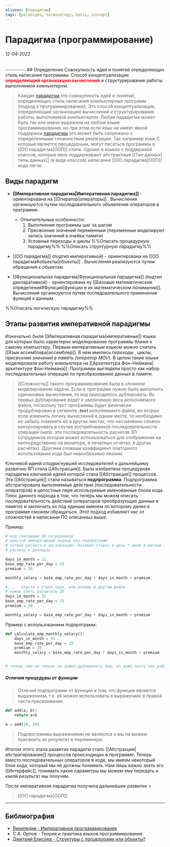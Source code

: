 ```yaml
---
aliases: [парадигмы]
tags: [paradigms, terminology, basis, concept]
---
```

# Парадигма (программирование)
<h6>12-04-2022</h6>
----------
## Определение
Совокупность идей и понятий определяющих стиль написания программы. Способ концептуализации <b style="color: red">определяющий организацию вычислений</b> и структурирование работы выполняемой компьютером.

>Каждая [парадигма](app://obsidian.md/%D0%BF%D0%B0%D1%80%D0%B0%D0%B4%D0%B8%D0%B3%D0%BC%D0%B0) это совокупность идей и понятий, определяющих стиль написания компьютерных программ (подход к программированию). Это способ концептуализации, определяющий организацию вычислений и структурирование работы, выполняемой компьютером. Любая пададигма может быть так или иначе выражена на любом языке программирования, но при этом если язык не имеет явной поддержки [парадигмы](app://obsidian.md/%D0%9F%D0%B0%D1%80%D0%B0%D0%B4%D0%B8%D0%B3%D0%BC%D0%B0) это может быть сопряжено с определенными сложностями реализации. Так например язык С который является процедурным, могут писаться программы в [[ОО парадигма|ООП]] стиле. Однако в языках с поддержкой классов, которые явно поддерживают абстрактные [[Тип данных|типы данных]] (в виде классов) написание [[ОО парадигма|ООП]] кода легче.


## Виды парадигм
- **[[Императивная парадигма|Императивная парадигма]]** - ориентирована на [[Оператор|операторы]] . Вычисления организуются путем последовательного объявления операторов в программе.
	- Отличительные особенности:
	  1. Выполнение программы шаг за шагом
	  2. Присвоение значений переменным (переменные моделируют запись значений в ячейки памяти)
	  3. Условные переходы и циклы
%%Описать процедурную парадигму%%
%%Описать структурную парадигму%%
- [[ОО парадигма]] (подтип императивной) - ориентирована на [[ОО парадигма#обьекты|объекты]] . Вычисления реализуются путем обращения к обьектам.

- [[Функциональная парадигма|Функциональная парадигма]] (подтип декларативной) - ориентирована ну [[Базовые математические определения#Функция|функции в их математическом понимании]]. Вычисления организуются путем последовательного применения функций к данным.


%%Описать логическую парадигму%%

## Этапы развития императивной парадигмы
Изначально были [[Императивная парадигма|императивные]] языки для которых было характерно моделирование программы ближе к самому компьютеру. Первым императивным языком можно считать [[Язык ассемблера|ассемблер]]. В нем имелись _переходы_ , _циклы_, _присвоения значений в память (оператор MOV)_. В целом такие языки моделировали работу компьютера на [[Архитектура Фон-Неймана|архитектуре Фон-Неймана]]. Программы выглядели просто как набор последовательных операций по преобразованию данных в памяти.  
> [[Сложность]] такого программирования была в сложном моделировании задачи. 
> Если в программе нужно было выполнять одинаковые вычисления, то код приходилось дублировать. Во первых дублирование ведет к увеличению веса исполняемого файла, поскольку тест программы будет физически продублирован в сегменте **.text** исполняемого файла, во вторых  если изменить логику вычислений в одном месте, то необходимо не забыть поменять её в других местах, что несомненно сложно контролировать в случае востребованной последовательности операций (напр. это последовательность расчетов ЗП сотрудников которая может использоваться для отображения на непосредственно на мониторе, в печатных отчётах, в других расчётах). Другими словами коэффициент повторного использования кода был невообразимо низким.

Ключевой идеей сподвигнувшей исследователей к дальнейшему развитию ЯП  стала [[Абстракция]]. Была изобретена процедурная парадигма ключевой идеей которой стала [[Абстракция]] процессов. Эта [[Абстракция]] стала называться **подпрограмма**. Подпрограмма абстрагировала выполняемые действия  (последовательности операторов) в целостные пере используемые именованные блоки кода. Плюс данного подхода в том, что теперь мы можем описать последовательность действий (операторов преобразующих данные в памяти) и заключить их под единым именем по которому далее в программе сможем обращаться. Этот подход избавляет нас от сложностей в написании ПО описанных выше.

Пример:
```python
# код считающий ЗП сотрудников
# простой императивный подход без подпрограмм
# логика расчета в организации: базовая ставка в день * дней в месяце + премия = сколько нужно перевести сотруднику на РС в банке
# расчеты в долларах

days_in_month = 31
base_emp_rate_per_day = 15
premium = 20

monthly_salary = base_emp_rate_per_day * days_in_month + premium

#..... спустя n строк кода, или вообще в другом файле
# нужно опять расчитать ЗП
days_in_month = 31
base_emp_rate_per_day = 15
premium = 20

monthly_salary = base_emp_rate_per_day * days_in_month + premium
```
Пример с использованием подпрограмм:
```python
def calculate_emp_monthly_salary():
	days_in_month = 31
	base_emp_rate_per_day = 15
	premium = 20
	monthly_salary = base_emp_rate_per_day * days_in_month + premium


# теперь нам не только не нужно дублировать код, но даже знать как работает текущий. У нас есть просто интерфейс в виде имени calculate_emp_monthly_salary и мы знаем, что если мы вызовем это имя оно посчитаем нам ЗП сотрудника
```

##### Отличия процедуры от функции
> Отличия подпрограмм от функций в том, что функция является выражением, т.е. её можно использовать в выражениях в правой части присваивания.

```python
def add(a, b):
	return a+b

a = add(10, 20)
```
> Подпрограммы выражениями не являются и мы не можем присвоить их результат в переменную.

Итогом этого этапа развития парадигм стало [[Абстракция|абстрагирование]] процессов происходящих в программе. Теперь вместо последовательных операторов в коде, мы имеем некоторый блок кода, который мы не должны понимать. Нам лишь важно знать его [[Интерфейс]], понимать какие параметры мы можем ему передать и какой результат мы получим.

После императивная парадигма получила дальнейшее развитие >
> [[ОО парадигма|ООП]]


---
## Библиография
- [Википедия - Императивное программирование](https://ru.wikipedia.org/wiki/%D0%98%D0%BC%D0%BF%D0%B5%D1%80%D0%B0%D1%82%D0%B8%D0%B2%D0%BD%D0%BE%D0%B5_%D0%BF%D1%80%D0%BE%D0%B3%D1%80%D0%B0%D0%BC%D0%BC%D0%B8%D1%80%D0%BE%D0%B2%D0%B0%D0%BD%D0%B8%D0%B5)
- С.А. Орлов - Теория и практика языков программирования
- [Дмитрий Елисеев - Структуры с процедурами или объекты?](https://elisdn.ru/blog/142/structs-or-objects)
